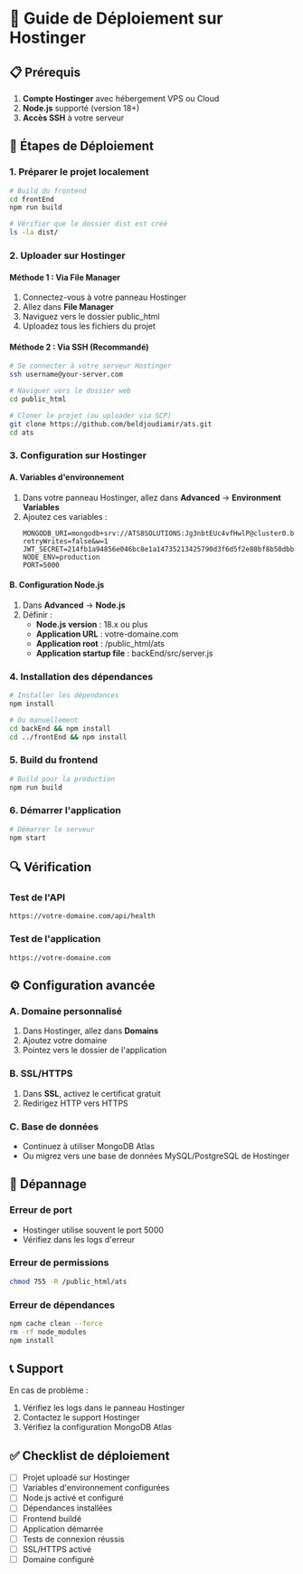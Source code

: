 # 🚀 Guide de Déploiement sur Hostinger

## 📋 Prérequis

1. **Compte Hostinger** avec hébergement VPS ou Cloud
2. **Node.js** supporté (version 18+)
3. **Accès SSH** à votre serveur

## 🔧 Étapes de Déploiement

### 1. **Préparer le projet localement**

```bash
# Build du frontend
cd frontEnd
npm run build

# Vérifier que le dossier dist est créé
ls -la dist/
```

### 2. **Uploader sur Hostinger**

#### **Méthode 1 : Via File Manager**
1. Connectez-vous à votre panneau Hostinger
2. Allez dans **File Manager**
3. Naviguez vers le dossier public_html
4. Uploadez tous les fichiers du projet

#### **Méthode 2 : Via SSH (Recommandé)**
```bash
# Se connecter à votre serveur Hostinger
ssh username@your-server.com

# Naviguer vers le dossier web
cd public_html

# Cloner le projet (ou uploader via SCP)
git clone https://github.com/beldjoudiamir/ats.git
cd ats
```

### 3. **Configuration sur Hostinger**

#### **A. Variables d'environnement**
1. Dans votre panneau Hostinger, allez dans **Advanced** → **Environment Variables**
2. Ajoutez ces variables :
   ```
   MONGODB_URI=mongodb+srv://ATS8SOLUTIONS:Jg3nbtEUc4vfHwlP@cluster0.bhv3c.mongodb.net/atsInfo?retryWrites=false&w=1
   JWT_SECRET=214fb1a94856e046bc8e1a14735213425790d3f6d5f2e80bf8b50dbbb1098f9025feb395773fa2d0f7c0b45037311200effec3c3d52a
   NODE_ENV=production
   PORT=5000
   ```

#### **B. Configuration Node.js**
1. Dans **Advanced** → **Node.js**
2. Définir :
   - **Node.js version** : 18.x ou plus
   - **Application URL** : votre-domaine.com
   - **Application root** : /public_html/ats
   - **Application startup file** : backEnd/src/server.js

### 4. **Installation des dépendances**

```bash
# Installer les dépendances
npm install

# Ou manuellement
cd backEnd && npm install
cd ../frontEnd && npm install
```

### 5. **Build du frontend**

```bash
# Build pour la production
npm run build
```

### 6. **Démarrer l'application**

```bash
# Démarrer le serveur
npm start
```

## 🔍 Vérification

### **Test de l'API**
```
https://votre-domaine.com/api/health
```

### **Test de l'application**
```
https://votre-domaine.com
```

## ⚙️ Configuration avancée

### **A. Domaine personnalisé**
1. Dans Hostinger, allez dans **Domains**
2. Ajoutez votre domaine
3. Pointez vers le dossier de l'application

### **B. SSL/HTTPS**
1. Dans **SSL**, activez le certificat gratuit
2. Redirigez HTTP vers HTTPS

### **C. Base de données**
- Continuez à utiliser MongoDB Atlas
- Ou migrez vers une base de données MySQL/PostgreSQL de Hostinger

## 🚨 Dépannage

### **Erreur de port**
- Hostinger utilise souvent le port 5000
- Vérifiez dans les logs d'erreur

### **Erreur de permissions**
```bash
chmod 755 -R /public_html/ats
```

### **Erreur de dépendances**
```bash
npm cache clean --force
rm -rf node_modules
npm install
```

## 📞 Support

En cas de problème :
1. Vérifiez les logs dans le panneau Hostinger
2. Contactez le support Hostinger
3. Vérifiez la configuration MongoDB Atlas

## ✅ Checklist de déploiement

- [ ] Projet uploadé sur Hostinger
- [ ] Variables d'environnement configurées
- [ ] Node.js activé et configuré
- [ ] Dépendances installées
- [ ] Frontend buildé
- [ ] Application démarrée
- [ ] Tests de connexion réussis
- [ ] SSL/HTTPS activé
- [ ] Domaine configuré 